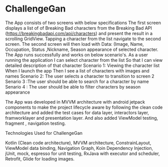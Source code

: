# ChallengeGan
The App consists of two screens with below specifications The first screen displays a list of of Breaking Bad characters from the Breaking Bad API (https://breakingbadapi.com/api/characters) and present 
the result in a scrolling GridView. Tapping a character from the list navigate to the second screen. The second screen will then load with Data: (Image, Name, Occupation, Status
,Nickname, Season appearance of selected character. 
The App runs successfully and works on below scenario's. As a user running the application I can select character from the list So that I can view detailed description of that character
Scenario 1: Viewing the character list When I launch the app Then I see a list of characters with images and names
Scenario 2: The user selects a character to transition to screen 2
Senario 3 :The user should be able to search for a character by name
Senario 4 : The user should be able to filter characters by season appearance

The App was developed in MVVM architecture with android jetpack components to make the project lifecycle aware by following the clean code architecture and added the test 
cases for data layer, interactors layer, framworklayer and presentation layer. And also added ViewModel testing, fragment , navigation testing.

Technologies Used for ChallengeGan

Kotlin (Clean code architecture),
MVVM architecture,
ConstrainLayout,
ViewModel data binding,
Navigation Graph,
Koin Dependency Injection,
jUnit, mock, espresso for unit testing,
RxJava with executor and scheduler,
Retrofit,
Glide for loading images.
